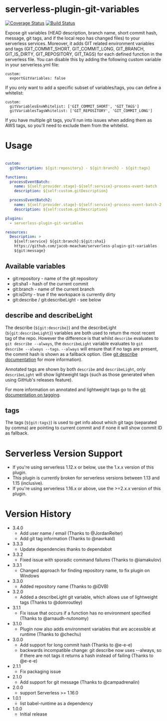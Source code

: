 # serverless-plugin-git-variables
[![Coverage Status](https://coveralls.io/repos/github/jacob-meacham/serverless-plugin-git-variables/badge.svg?branch=develop)](https://coveralls.io/github/jacob-meacham/serverless-plugin-git-variables?branch=develop)
[![Build Status](https://travis-ci.org/jacob-meacham/serverless-plugin-git-variables.svg?branch=develop)](https://travis-ci.org/jacob-meacham/serverless-plugin-git-variables)

Expose git variables (HEAD description, branch name, short commit hash, message, git tags, and if the local repo has changed files) to your serverless services.
Moreover, it adds GIT related environment variables and tags (GIT_COMMIT_SHORT, GIT_COMMIT_LONG, GIT_BRANCH, GIT_IS_DIRTY, GIT_REPOSITORY, GIT_TAGS) for each defined function in the serverless file. You can disable this by adding the following custom variable in your serverless.yml file:

```
custom:
  exportGitVariables: false
```

If you only want to add a specific subset of variables/tags, you can define a whitelist:

```
custom:
  gitVariablesEnvWhitelist: ['GIT_COMMIT_SHORT', 'GIT_TAGS']
  gitVariablesTagsWhitelist: ['GIT_REPOSITORY', 'GIT_COMMIT_LONG']
```

If you have multiple git tags, you'll run into issues when adding them as AWS tags, so you'll need to exclude them from the whitelist.

# Usage
```yaml

custom:
  gitDescription: ${git:repository} - ${git:branch} - ${git:tags}

functions:
  processEventBatch:
    name: ${self:provider.stage}-${self:service}-process-event-batch
    description: ${self:custom.gitDescription}

  processEventBatch2:
    name: ${self:provider.stage}-${self:service}-process-event-batch-2
    description: ${self:custom.gitDescription}

plugins:
  - serverless-plugin-git-variables

resources:
  Description: >
    ${self:service} ${git:branch}:${git:sha1}
    https://github.com/jacob-meacham/serverless-plugin-git-variables
    ${git:message}
```

## Available variables

* git:repository - name of the git repository
* git:sha1 - hash of the current commit
* git:branch - name of the current branch
* git:isDirty - true if the workspace is currently dirty
* git:describe / git:describeLight - see below

## describe and describeLight
The describe (`${git:describe}`) and the describeLight (`${git:describeLight}`) variables are both used to return the most recent tag of the repo. However the difference is that whilst `describe` evaluates to `git describe --always`, the `describeLight` variable evaluates to `git describe --always --tags`.
`--always` will ensure that if no tags are present, the commit hash is shown as a fallback option. (See [git describe documentation](https://git-scm.com/docs/git-describe) for more information).

Annotated tags are shown by both `describe` and `describeLight`, only `describeLight` will show lightweight tags (such as those generated when using GitHub's releases feature).

For more information on annotated and lightweight tags go to the [git documentation on tagging](https://git-scm.com/book/en/v2/Git-Basics-Tagging).

## tags

The tags (`${git:tags}`) is used to get info about which git tags (separated by comma) are pointing to current commit and if none it will show commit ID as fallback.

# Serverless Version Support
* If you're using serverless 1.12.x or below, use the 1.x.x version of this plugin.
* This plugin is currently broken for serverless versions between 1.13 and 1.15 (inclusive).
* If you're using serverless 1.16.x or above, use the >=2.x.x version of this plugin.

# Version History
* 3.4.0
  - Add user name / email (Thanks to @JordanReiter)
  - Add git tag information (Thanks to @navrkald)
* 3.3.3
  - Update dependencies thanks to dependabot
* 3.3.2
  - Fixed issue with sporadic command failures (Thanks to @iamakulov)
* 3.3.1
  - Changed approach for finding repository name, to fix plugin on Windows
* 3.3.0
  - Added repository name (Thanks to @iDVB)
* 3.2.0
  - Added a describeLight git variable, which allows use of lightweight tags (Thanks to @domroutley)
* 3.1.1
  - Fix issue that occurs if a function has no environment specified (Thanks to @arnaudh-nutonomy)
* 3.1.0
  - Plugin now also adds environment variables that are accessible at runtime (Thanks to @chechu)
* 3.0.0
  - Add support for long commit hash (Thanks to @e-e-e)
  - backwards incompatible change: git describe now uses --always, so if there are not tags it returns a hash instead of failing (Thanks to @e-e-e)
* 2.1.1
  - Fix packaging issue
* 2.1.0
  - Add support for git message (Thanks to @campadrenalin)
* 2.0.0
  - support Serverless >= 1.16.0
* 1.0.1
  - list babel-runtime as a dependency
* 1.0.0
  - Initial release
